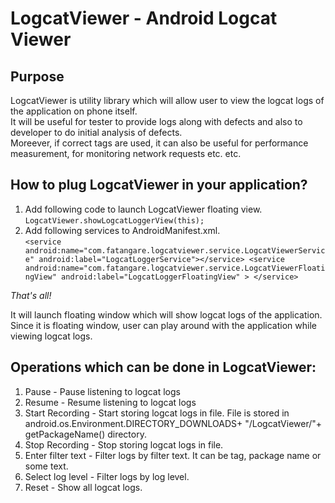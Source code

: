# LogcatViewer - Android Logcat Viewer

## Purpose
LogcatViewer is utility library which will allow user to view the logcat logs of the application on phone itself.   
It will be useful for tester to provide logs along with defects and also to developer to do initial analysis of defects.  
Moreever, if correct tags are used, it can also be useful for performance measurement, for monitoring network requests etc. etc.  

## How to plug LogcatViewer in your application?
1. Add following code to launch LogcatViewer floating view.  
`LogcatViewer.showLogcatLoggerView(this);`
2. Add following services to AndroidManifest.xml.  
 `<service android:name="com.fatangare.logcatviewer.service.LogcatViewerService"
            android:label="LogcatLoggerService"></service>
        <service android:name="com.fatangare.logcatviewer.service.LogcatViewerFloatingView"
            android:label="LogcatLoggerFloatingView" > </service>`
              
*That's all!*  
  
It will launch floating window which will show logcat logs of the application.   
Since it is floating window, user can play around with the application while viewing logcat logs.  

## Operations which can be done in LogcatViewer:
1. Pause - Pause listening to logcat logs
2. Resume - Resume listening to logcat logs
3. Start Recording - Start storing logcat logs in file. File is stored in android.os.Environment.DIRECTORY_DOWNLOADS+ "/LogcatViewer/"+ getPackageName() directory.
4. Stop Recording - Stop storing logcat logs in file.
5. Enter filter text - Filter logs by filter text. It can be tag, package name or some text.
6. Select log level - Filter logs by log level.
7. Reset - Show all logcat logs.            